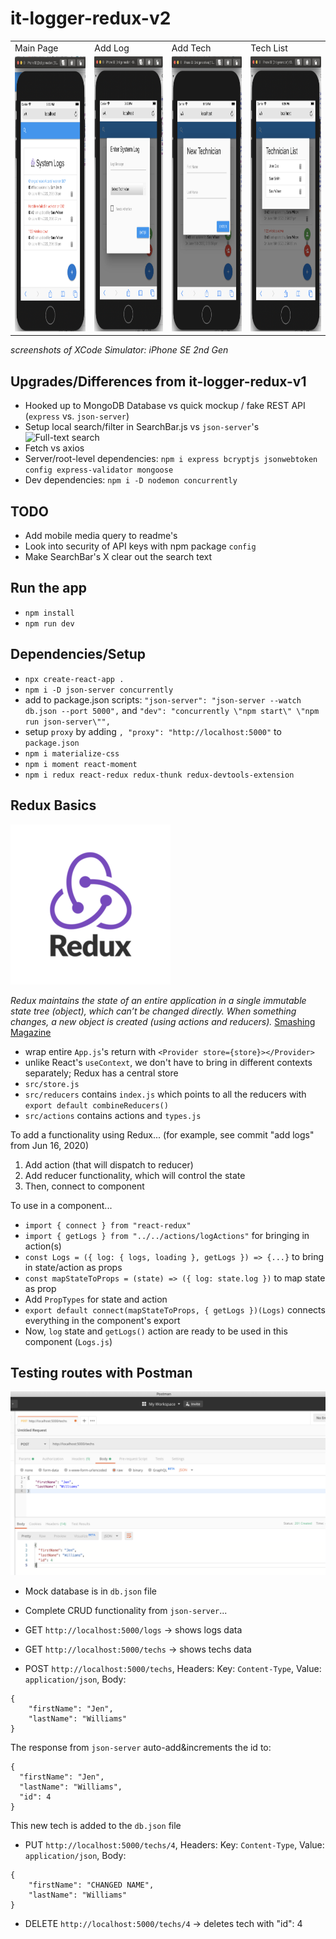 # it-logger-redux-v2

<table>
  <tr>
    <td>Main Page</td>
    <td>Add Log</td>
    <td>Add Tech</td>
    <td>Tech List</td>
  </tr>
  <tr>
    <td><img src="client/public/img/preview.png" alt="Preview" width=230 height=440></td>
    <td><img src="client/public/img/enterlog.png" alt="Enter Log" width=230 height=440></td>
    <td><img src="client/public/img/newtech.png" alt="Add New Tech" width=230 height=440></td>
    <td><img src="client/public/img/techlist.png" alt="Tech List" width=230 height=440></td>
  </tr>
 </table>

 *screenshots of XCode Simulator: iPhone SE 2nd Gen*

## Upgrades/Differences from it-logger-redux-v1
- Hooked up to MongoDB Database vs quick mockup / fake REST API (`express` vs. `json-server`)
- Setup local search/filter in SearchBar.js vs `json-server`'s ![Full-text search](https://github.com/typicode/json-server#full-text-search)
- Fetch vs axios
- Server/root-level dependencies: `npm i express bcryptjs jsonwebtoken config express-validator mongoose`
- Dev dependencies: `npm i -D nodemon concurrently`

## TODO
- Add mobile media query to readme's
- Look into security of API keys with npm package `config`
- Make SearchBar's X clear out the search text

## Run the app
- `npm install`
- `npm run dev`

## Dependencies/Setup
- `npx create-react-app .`
- `npm i -D json-server concurrently` <!-- dev dependencies: json-server: a fake REST API; concurrently: runs both server and frontend -->
- add to package.json scripts: `"json-server": "json-server --watch db.json --port 5000",` and `"dev": "concurrently \"npm start\" \"npm run json-server\"",` <!-- setting mock database as db.json file -->
- setup `proxy` by adding `, "proxy": "http://localhost:5000"` to `package.json` <!-- to shorten routes in code, i.e. "/" vs "http://localhost:5000/" -->
- `npm i materialize-css` <!-- less code / lightweight compared to material-ui; quick css setup -->
- `npm i moment react-moment` <!-- process dates -->
- `npm i redux react-redux redux-thunk redux-devtools-extension`
<!-- redux: state management library; react-redux: allows redux to work with react; redux-thunk: middleware that allows async functions inside actions, so we can wait for a response, then dispatch to reducer; redux-devtools-extension: for chrome redux dev tools -->

## Redux Basics
![Redux Logo](client/public/img/redux.png)

*Redux maintains the state of an entire application in a single immutable state tree (object), which can’t be changed directly. When something changes, a new object is created (using actions and reducers).* [Smashing Magazine](https://www.smashingmagazine.com/2016/06/an-introduction-to-redux/)

- wrap entire `App.js`'s return with `<Provider store={store}></Provider>`
- unlike React's `useContext`, we don't have to bring in different contexts separately; Redux has a central store
- `src/store.js`
- `src/reducers` contains `index.js` which points to all the reducers with `export default combineReducers()`
- `src/actions` contains actions and `types.js`

To add a functionality using Redux...
(for example, see commit "add logs" from Jun 16, 2020)
1. Add action (that will dispatch to reducer)
2. Add reducer functionality, which will control the state
3. Then, connect to component 

To use in a component...
- `import { connect } from "react-redux"`
- `import { getLogs } from "../../actions/logActions"` for bringing in action(s)
- `const Logs = ({ log: { logs, loading }, getLogs }) => {...}` to bring in state/action as props
- `const mapStateToProps = (state) => ({ log: state.log })` to map state as prop
- Add `PropTypes` for state and action
- `export default connect(mapStateToProps, { getLogs })(Logs)`  connects everything in the component's export
- Now, `log` state and `getLogs()` action are ready to be used in this component (`Logs.js`)

## Testing routes with Postman
![Preview](client/public/img/postman.png)
- Mock database is in `db.json` file
- Complete CRUD functionality from `json-server`...

- GET `http://localhost:5000/logs` -> shows logs data

- GET `http://localhost:5000/techs` -> shows techs data

- POST `http://localhost:5000/techs`, Headers: Key: `Content-Type`, Value: `application/json`, Body: 
```
{
	"firstName": "Jen",
	"lastName": "Williams"
}
```
The response from `json-server` auto-add&increments the id to: 
```
{
  "firstName": "Jen",
  "lastName": "Williams",
  "id": 4
}
```
This new tech is added to the `db.json` file

- PUT `http://localhost:5000/techs/4`, Headers: Key: `Content-Type`, Value: `application/json`, Body: 
```
{
	"firstName": "CHANGED NAME",
	"lastName": "Williams"
}
```

- DELETE `http://localhost:5000/techs/4` -> deletes tech with "id": 4